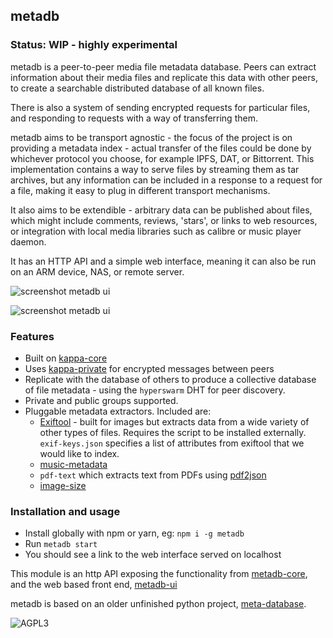 ## metadb

### Status: WIP - highly experimental

metadb is a peer-to-peer media file metadata database. Peers can extract information about their media files and replicate this data with other peers, to create a searchable distributed database of all known files.

There is also a system of sending encrypted requests for particular files, and responding to requests with a way of transferring them.

metadb aims to be transport agnostic - the focus of the project is on providing a metadata index - actual transfer of the files could be done by whichever protocol you choose, for example IPFS, DAT, or Bittorrent. This implementation contains a way to serve files by streaming them as tar archives, but any information can be included in a response to a request for a file, making it easy to plug in different transport mechanisms.

It also aims to be extendible - arbitrary data can be published about files, which might include comments, reviews, 'stars', or links to web resources, or integration with local media libraries such as calibre or music player daemon.

It has an HTTP API and a simple web interface, meaning it can also be run on an ARM device, NAS, or remote server.

![screenshot metadb ui](http://ameba.ehion.com/download/metadb-screenshot1.png)

![screenshot metadb ui](http://ameba.ehion.com/download/metadb-screenshot2.png)

### Features

- Built on [kappa-core](https://github.com/kappa-db/kappa-core)
- Uses [kappa-private](https://ledger-git.dyne.org/CoBox/kappa-private) for encrypted messages between peers
- Replicate with the database of others to produce a collective database of file metadata - using the `hyperswarm` DHT for peer discovery.
- Private and public groups supported.
- Pluggable metadata extractors. Included are:
  - [Exiftool](https://www.sno.phy.queensu.ca/~phil/exiftool/) - built for images but extracts data from a wide variety of other types of files.  Requires the script to be installed externally.  `exif-keys.json` specifies a list of attributes from exiftool that we would like to index.
  - [music-metadata](https://github.com/borewit/music-metadata)
  - `pdf-text` which extracts text from PDFs using [pdf2json](https://github.com/modesty/pdf2json)
  - [image-size](https://github.com/image-size/image-size)

### Installation and usage

- Install globally with npm or yarn, eg: `npm i -g metadb`
- Run `metadb start`
- You should see a link to the web interface served on localhost

This module is an http API exposing the functionality from [metadb-core](https://github.com/ameba23/metadb-core), and the web based front end, [metadb-ui](https://github.com/ameba23/metadb-ui)

metadb is based on an older unfinished python project, [meta-database](https://github.com/ameba23/meta-database). 

![AGPL3](https://www.gnu.org/graphics/agplv3-with-text-162x68.png)
